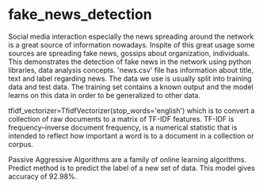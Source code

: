 # fake_news_detection

Social media interaction especially the news spreading around the network is a great source of information nowadays. Inspite of this great usage some sources are spreading fake news, gossips about organization, individuals.
This demonstrates the detection of fake news in the network using python libraries, data analysis concepts.
'news.csv' file has information about title, text and label regarding news.
The data we use is usually split into training data and test data. The training set contains a known output and the model learns on this data in order to be generalized to other data.

tfidf_vectorizer=TfidfVectorizer(stop_words='english')
which is to convert a collection of raw documents to a matrix of TF-IDF features. TF-IDF is frequency–inverse document frequency, is a numerical statistic that is intended to reflect how important a word is to a document in a collection or corpus.

Passive Aggressive Algorithms are a family of online learning algorithms. Predict method is to predict the label of a new set of data. 
This model gives accuracy of 92.98%.
